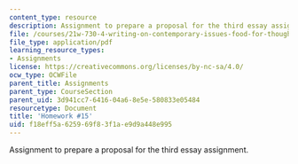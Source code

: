 ```yaml
---
content_type: resource
description: Assignment to prepare a proposal for the third essay assignment.
file: /courses/21w-730-4-writing-on-contemporary-issues-food-for-thought-writing-and-reading-about-the-cultures-of-food-fall-2008/f18eff5a625969f83f1ae9d9a448e995_hw_15.pdf
file_type: application/pdf
learning_resource_types:
- Assignments
license: https://creativecommons.org/licenses/by-nc-sa/4.0/
ocw_type: OCWFile
parent_title: Assignments
parent_type: CourseSection
parent_uid: 3d941cc7-6416-04a6-8e5e-580833e05484
resourcetype: Document
title: 'Homework #15'
uid: f18eff5a-6259-69f8-3f1a-e9d9a448e995
---
```

Assignment to prepare a proposal for the third essay assignment.